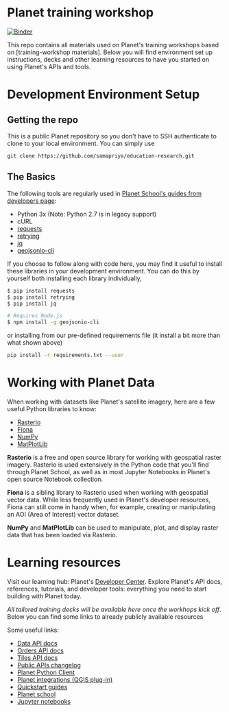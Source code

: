 # Planet training workshop

[![Binder](https://mybinder.org/badge_logo.svg)](https://mybinder.org/v2/gh/samapriya/education-research/master)


This repo contains all materials used on Planet's training workshops based on [training-workshop materials]. Below you will find environment set up instructions, decks and other learning resources to have you started on using Planet's APIs and tools.

# Development Environment Setup

## Getting the repo
This is a public Planet repository so you don't have to SSH authenticate to clone to your local environment. You can simply use
```
git clone https://github.com/samapriya/education-research.git
```

## The Basics
The following tools are regularly used in [Planet School's guides from developers page](https://developers.planet.com/planetschool/):

* Python 3x (Note: Python 2.7 is in legacy support)
* cURL
* [requests](https://2.python-requests.org//en/master/)
* [retrying](https://pypi.org/project/retrying/)
* [jq](https://stedolan.github.io/jq/)
* [geojsonio-cli](https://github.com/mapbox/geojsonio-cli)

If you choose to follow along with code here, you may find it useful to install these libraries in your development environment. You can do this by yourself both installing each library individually,

```bash
$ pip install requests
$ pip install retrying
$ pip install jq

# Requires Node.js
$ npm install -g geojsonio-cli
```

or installing from our pre-defined requirements file (it install a bit more than what shown above)
```bash
pip install -r requirements.txt --user
```


# Working with Planet Data
When working with datasets like Planet's satellite imagery, here are a few useful Python libraries to know:

* [Rasterio](https://rasterio.readthedocs.io/en/stable/)
* [Fiona](https://fiona.readthedocs.io/en/latest/manual.html)
* [NumPy](https://numpy.org/)
* [MatPlotLib](https://matplotlib.org/)

**Rasterio** is a free and open source library for working with geospatial raster imagery. Rasterio is used extensively in the Python code that you'll find through Planet School, as well as in most Jupyter Notebooks in Planet's open source Notebook collection.

**Fiona** is a sibling library to Rasterio used when working with geospatial vector data. While less frequently used in Planet's developer resources, Fiona can still come in handy when, for example, creating or manipulating an AOI (Area of Interest) vector dataset.

**NumPy** and **MatPlotLib** can be used to manipulate, plot, and display raster data that has been loaded via Rasterio.


# Learning resources
Visit our learning hub: Planet's [Developer Center](https://developers.planet.com/). Explore Planet's API docs, references, tutorials, and developer tools: everything you need to start building with Planet today.

_All tailored training decks will be available here once the workhops kick off_. Below you can find some links to already publicly available resources

Some useful links:
* [Data API docs](https://developers.planet.com/docs/data/)
* [Orders API docs](https://developers.planet.com/docs/orders/)
* [Tiles API docs](https://developers.planet.com/docs/data/tile-services/)
* [Public APIs changelog](https://developers.planet.com/changelog/)
* [Planet Python Client](https://github.com/planetlabs/planet-client-python)
* [Planet integrations (QGIS plug-in)](https://developers.planet.com/integrations/)
* [Quickstart guides](https://developers.planet.com/docs/quickstart/)
* [Planet school](https://developers.planet.com/planetschool/)
* [Jupyter notebooks](https://github.com/planetlabs/notebooks)
